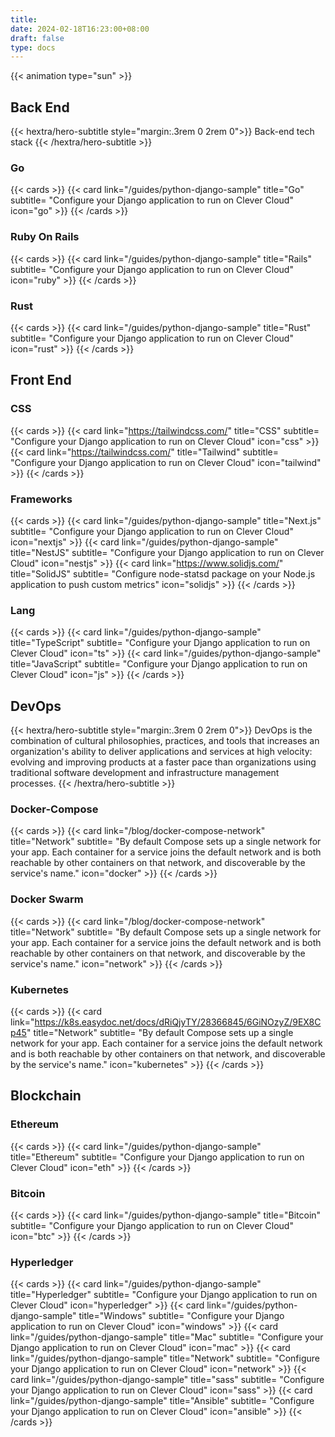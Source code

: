 ```yaml
---
title:
date: 2024-02-18T16:23:00+08:00
draft: false
type: docs
---
```


{{< animation type="sun" >}}

## Back End
{{< hextra/hero-subtitle style="margin:.3rem 0 2rem 0">}}
  Back-end tech stack
{{< /hextra/hero-subtitle >}}

### Go
{{< cards >}}
  {{< card link="/guides/python-django-sample" title="Go" subtitle= "Configure your Django application to run on Clever Cloud" icon="go" >}}
{{< /cards >}}

### Ruby On Rails
{{< cards >}}
  {{< card link="/guides/python-django-sample" title="Rails" subtitle= "Configure your Django application to run on Clever Cloud" icon="ruby" >}}
{{< /cards >}}

### Rust
{{< cards >}}
  {{< card link="/guides/python-django-sample" title="Rust" subtitle= "Configure your Django application to run on Clever Cloud" icon="rust" >}}
{{< /cards >}}

## Front End
### CSS
{{< cards >}}
  {{< card link="https://tailwindcss.com/" title="CSS" subtitle= "Configure your Django application to run on Clever Cloud" icon="css" >}}
  {{< card link="https://tailwindcss.com/" title="Tailwind" subtitle= "Configure your Django application to run on Clever Cloud" icon="tailwind" >}}
{{< /cards >}}

### Frameworks
{{< cards >}}
  {{< card link="/guides/python-django-sample" title="Next.js" subtitle= "Configure your Django application to run on Clever Cloud" icon="nextjs" >}}
  {{< card link="/guides/python-django-sample" title="NestJS" subtitle= "Configure your Django application to run on Clever Cloud" icon="nestjs" >}}
  {{< card link="https://www.solidjs.com/" title="SolidJS" subtitle= "Configure node-statsd package on your Node.js application to push custom metrics" icon="solidjs" >}}
{{< /cards >}}

### Lang
{{< cards >}}
  {{< card link="/guides/python-django-sample" title="TypeScript" subtitle= "Configure your Django application to run on Clever Cloud" icon="ts" >}}
  {{< card link="/guides/python-django-sample" title="JavaScript" subtitle= "Configure your Django application to run on Clever Cloud" icon="js" >}}
{{< /cards >}}

## DevOps
{{< hextra/hero-subtitle style="margin:.3rem 0 2rem 0">}}
  DevOps is the combination of cultural philosophies, practices, and tools that increases an organization's ability to deliver applications and services at high velocity: evolving and improving products at a faster pace than organizations using traditional software development and infrastructure management processes.
{{< /hextra/hero-subtitle >}}

### <a href="https://docs.docker.com/compose/networking/" style="text-decoration:none;">Docker-Compose</a>
{{< cards >}}
  {{< card link="/blog/docker-compose-network" title="Network" subtitle= "By default Compose sets up a single network for your app. Each container for a service joins the default network and is both reachable by other containers on that network, and discoverable by the service's name." icon="docker" >}}
{{< /cards >}}

### <a href="https://docs.docker.com/engine/swarm/" style="text-decoration:none;">Docker Swarm</a> 
{{< cards >}}
  {{< card link="/blog/docker-compose-network" title="Network" subtitle= "By default Compose sets up a single network for your app. Each container for a service joins the default network and is both reachable by other containers on that network, and discoverable by the service's name." icon="network" >}}
{{< /cards >}}

### Kubernetes
{{< cards >}}
  {{< card link="https://k8s.easydoc.net/docs/dRiQjyTY/28366845/6GiNOzyZ/9EX8Cp45" title="Network" subtitle= "By default Compose sets up a single network for your app. Each container for a service joins the default network and is both reachable by other containers on that network, and discoverable by the service's name." icon="kubernetes" >}}
{{< /cards >}}

## Blockchain
### Ethereum
{{< cards >}}
  {{< card link="/guides/python-django-sample" title="Ethereum" subtitle= "Configure your Django application to run on Clever Cloud" icon="eth" >}}
{{< /cards >}}

### Bitcoin
{{< cards >}}
  {{< card link="/guides/python-django-sample" title="Bitcoin" subtitle= "Configure your Django application to run on Clever Cloud" icon="btc" >}}
{{< /cards >}}

### Hyperledger
{{< cards >}}
  {{< card link="/guides/python-django-sample" title="Hyperledger" subtitle= "Configure your Django application to run on Clever Cloud" icon="hyperledger" >}}
  {{< card link="/guides/python-django-sample" title="Windows" subtitle= "Configure your Django application to run on Clever Cloud" icon="windows" >}}
  {{< card link="/guides/python-django-sample" title="Mac" subtitle= "Configure your Django application to run on Clever Cloud" icon="mac" >}}
  {{< card link="/guides/python-django-sample" title="Network" subtitle= "Configure your Django application to run on Clever Cloud" icon="network" >}}
  {{< card link="/guides/python-django-sample" title="sass" subtitle= "Configure your Django application to run on Clever Cloud" icon="sass" >}}
  {{< card link="/guides/python-django-sample" title="Ansible" subtitle= "Configure your Django application to run on Clever Cloud" icon="ansible" >}}
{{< /cards >}}
